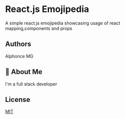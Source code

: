 
# React.js Emojipedia

A simple react.js emojipedia showcasing usage of react mapping,components and props


## Authors
 
Alphonce MG


## 🚀 About Me
I'm a full stack developer


## License

[MIT](https://choosealicense.com/licenses/mit/)

